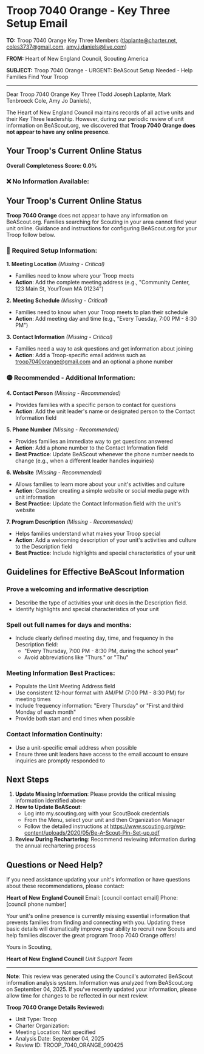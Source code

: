 # Troop 7040 Orange - Key Three Setup Email

**TO:** Troop 7040 Orange Key Three Members (tlaplante@charter.net, coles3737@gmail.com, amy.j.daniels@live.com)

**FROM:** Heart of New England Council, Scouting America

**SUBJECT:** Troop 7040 Orange - URGENT: BeAScout Setup Needed - Help Families Find Your Troop

---

Dear Troop 7040 Orange Key Three (Todd Joseph Laplante, Mark Tenbroeck Cole, Amy Jo Daniels),

The Heart of New England Council maintains records of all active units and their Key Three leadership. However, during our periodic review of unit information on BeAScout.org, we discovered that **Troop 7040 Orange does not appear to have any online presence**.

## Your Troop's Current Online Status

**Overall Completeness Score: 0.0%**

### ❌ **No Information Available:**
## Your Troop's Current Online Status

**Troop 7040 Orange** does not appear to have any information on BeAScout.org. Families searching for Scouting in your area cannot find your unit online. Guidance and instructions for configuring BeAScout.org for your Troop follow below.

### 🔴 **Required Setup Information:**

**1. Meeting Location** *(Missing - Critical)*
- Families need to know where your Troop meets
- **Action**: Add the complete meeting address (e.g., "Community Center, 123 Main St, YourTown MA 01234")

**2. Meeting Schedule** *(Missing - Critical)*
- Families need to know when your Troop meets to plan their schedule
- **Action**: Add meeting day and time (e.g., "Every Tuesday, 7:00 PM - 8:30 PM")

**3. Contact Information** *(Missing - Critical)*
- Families need a way to ask questions and get information about joining
- **Action**: Add a Troop-specific email address such as troop7040orange@gmail.com and an optional a phone number

### 🟡 **Recommended - Additional Information:**

**4. Contact Person** *(Missing - Recommended)*
- Provides families with a specific person to contact for questions
- **Action**: Add the unit leader's name or designated person to the Contact Information field

**5. Phone Number** *(Missing - Recommended)*
- Provides families an immediate way to get questions answered
- **Action**: Add a phone number to the Contact Information field
- **Best Practice**: Update BeAScout whenever the phone number needs to change (e.g., when a different leader handles inquiries)

**6. Website** *(Missing - Recommended)*
- Allows families to learn more about your unit's activities and culture
- **Action**: Consider creating a simple website or social media page with unit information
- **Best Practice**: Update the Contact Information field with the unit's website

**7. Program Description** *(Missing - Recommended)*
- Helps families understand what makes your Troop special
- **Action**: Add a welcoming description of your unit's activities and culture to the Description field
- **Best Practice**: Include highlights and special characteristics of your unit

## Guidelines for Effective BeAScout Information

### **Prove a welcoming and informative description**
- Describe the type of activities your unit does in the Description field.
- Identify highlights and special characteristics of your unit

### **Spell out full names for days and months:**
- Include clearly defined meeting day, time, and frequency in the Description field:
  - "Every Thursday, 7:00 PM - 8:30 PM, during the school year"
  - Avoid abbreviations like "Thurs." or "Thu"

### **Meeting Information Best Practices:**
- Populate the Unit Meeting Address field
- Use consistent 12-hour format with AM/PM (7:00 PM - 8:30 PM) for meeting times
- Include frequency information: "Every Thursday" or "First and third Monday of each month"
- Provide both start and end times when possible

### **Contact Information Continuity:**
- Use a unit-specific email address when possible
- Ensure three unit leaders have access to the email account to ensure inquiries are promptly responded to

## Next Steps

1. **Update Missing Information**: Please provide the critical missing information identified above
2. **How to Update BeAScout**: 
   - Log into my.scouting.org with your ScoutBook credentials
   - From the Menu, select your unit and then Organization Manager
   - Follow the detailed instructions at
     https://www.scouting.org/wp-content/uploads/2020/05/Be-A-Scout-Pin-Set-up.pdf
3. **Review During Rechartering**: Recommend reviewing information during the annual rechartering process

## Questions or Need Help?

If you need assistance updating your unit's information or have questions about these recommendations, please contact:

**Heart of New England Council**
Email: [council contact email]
Phone: [council phone number]

Your unit's online presence is currently missing essential information that prevents families from finding and connecting with you. Updating these basic details will dramatically improve your ability to recruit new Scouts and help families discover the great program Troop 7040 Orange offers!

Yours in Scouting,

**Heart of New England Council**
*Unit Support Team*

---

**Note**: This review was generated using the Council's automated BeAScout information analysis system. Information was analyzed from BeAScout.org on September 04, 2025. If you've recently updated your information, please allow time for changes to be reflected in our next review.

**Troop 7040 Orange Details Reviewed:**
- Unit Type: Troop
- Charter Organization: 
- Meeting Location: Not specified
- Analysis Date: September 04, 2025
- Review ID: TROOP_7040_ORANGE_090425